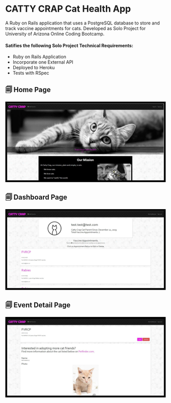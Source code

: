 # CATTY CRAP Cat Health App

A Ruby on Rails application that uses a PostgreSQL database to store and track vaccine appointments for cats. Developed as Solo Project for University of Arizona Online Coding Bootcamp. 

#### Satifies the following Solo Project Technical Requirements: 
* Ruby on Rails Application
* Incorporate one External API
* Deployed to Heroku
* Tests with RSpec

## 🗐 Home Page

![Home Page Screenshot](https://github.com/AnaBoca/cattycrap/blob/master/app/assets/images/home.jpg)


## 🗐 Dashboard Page

![Dashbaord Page Screenshot](https://github.com/AnaBoca/cattycrap/blob/master/app/assets/images/dashboard.jpg)


## 🗐 Event Detail Page

![Event Detail Page Screenshot](https://github.com/AnaBoca/cattycrap/blob/master/app/assets/images/event_show.jpg)
